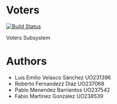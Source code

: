Voters
======
[![Build Status](https://travis-ci.org/Arquisoft/votersI2.svg?branch=master)](https://travis-ci.org/Arquisoft/votersI2)

Voters Subsystem

Authors
=======

* Luis Emilio Velasco Sánchez UO231396
* Roberto Fernandezz Diaz UO237068
* Pablo Menendez Barrientos UO237542
* Fabio Martinez Gonzalez UO238539
